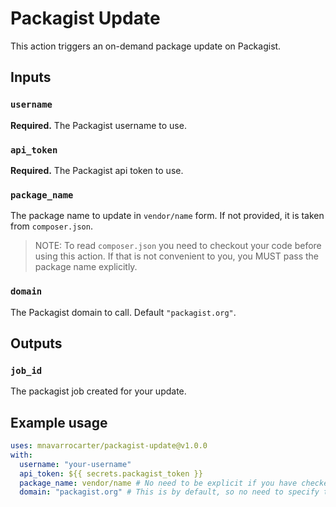 Packagist Update
================

This action triggers an on-demand package update on Packagist.

## Inputs

### `username`

**Required.** The Packagist username to use.

### `api_token`

**Required.** The Packagist api token to use.

### `package_name`

The package name to update in `vendor/name` form. If not provided, it is taken from `composer.json`.

> NOTE: To read `composer.json` you need to checkout your code before using this action. If that is not convenient
> to you, you MUST pass the package name explicitly.

### `domain`

The Packagist domain to call. Default `"packagist.org"`.

## Outputs

### `job_id`

The packagist job created for your update.

## Example usage

```yaml
uses: mnavarrocarter/packagist-update@v1.0.0
with:
  username: "your-username"
  api_token: ${{ secrets.packagist_token }}
  package_name: vendor/name # No need to be explicit if you have checked out a composer.json
  domain: "packagist.org" # This is by default, so no need to specify this.
```


